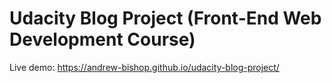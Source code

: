 # Udacity Blog Project (Front-End Web Development Course)

Live demo: https://andrew-bishop.github.io/udacity-blog-project/
